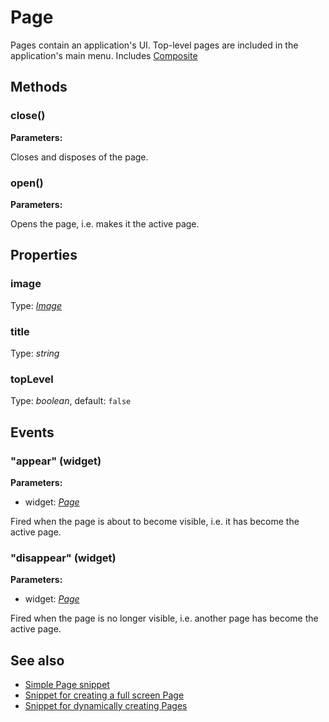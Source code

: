 ---
---
# Page

Pages contain an application's UI. Top-level pages are included in the application's main menu.
Includes [Composite](Composite.md)

## Methods

### close()


**Parameters:**



Closes and disposes of the page.

### open()


**Parameters:**



Opens the page, i.e. makes it the active page.


## Properties

### image
Type: *[Image](../types.md#image)*

### title

Type: *string*

### topLevel

Type: *boolean*, default: `false`


## Events

### "appear" (widget)

**Parameters:**

- widget: *[Page](Page.md)*

Fired when the page is about to become visible, i.e. it has become the active page.

### "disappear" (widget)

**Parameters:**

- widget: *[Page](Page.md)*

Fired when the page is no longer visible, i.e. another page has become the active page.


## See also

- [Simple Page snippet](https://github.com/eclipsesource/tabris-js/blob/v1.4.0/snippets/page/page.js)
- [Snippet for creating a full screen Page](https://github.com/eclipsesource/tabris-js/blob/v1.4.0/snippets/page-fullscreen/page-fullscreen.js)
- [Snippet for dynamically creating Pages](https://github.com/eclipsesource/tabris-js/blob/v1.4.0/snippets/page-add-dynamically/page-add-dynamically.js)
